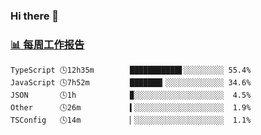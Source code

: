 ### Hi there 👋

<!-- waka-box start -->
### <a href="https://gist.github.com/b3f90cfdb958d2401b019f821c34c859" target="_blank">📊 每周工作报告</a>
```text
TypeScript 🕓12h35m        ███████████▋░░░░░░░░░ 55.4%
JavaScript 🕓7h52m         ███████▎░░░░░░░░░░░░░ 34.6%
JSON       🕓1h            ▉░░░░░░░░░░░░░░░░░░░░  4.5%
Other      🕓26m           ▍░░░░░░░░░░░░░░░░░░░░  1.9%
TSConfig   🕓14m           ▏░░░░░░░░░░░░░░░░░░░░  1.1%
```
<!-- waka-box end -->

<!--
**yiningv/yiningv** is a ✨ _special_ ✨ repository because its `README.md` (this file) appears on your GitHub profile.
Here are some ideas to get you started:
- 🔭 I’m currently working on ...
- 🌱 I’m currently learning ...
- 👯 I’m looking to collaborate on ...
- 🤔 I’m looking for help with ...
- 💬 Ask me about ...
- 📫 How to reach me: ...
- 😄 Pronouns: ...
- ⚡ Fun fact: ...
-->
